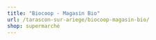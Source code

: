 ```yaml
---
title: "Biocoop - Magasin Bio"
url: /tarascon-sur-ariege/biocoop-magasin-bio/
shop: supermarché
---
```

